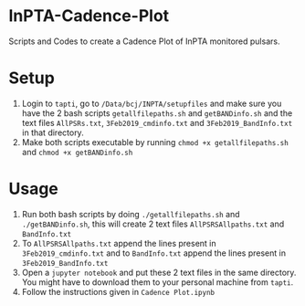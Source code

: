 # InPTA-Cadence-Plot
Scripts and Codes to create a Cadence Plot of InPTA monitored pulsars.

# Setup

1. Login to `tapti`, go to `/Data/bcj/INPTA/setupfiles` and make sure you have the 2 bash scripts `getallfilepaths.sh` and `getBANDinfo.sh` and the text files `AllPSRs.txt`, `3Feb2019_cmdinfo.txt` and `3Feb2019_BandInfo.txt` in that directory.
2. Make both scripts executable by running `chmod +x getallfilepaths.sh` and `chmod +x getBANDinfo.sh`

# Usage

1. Run both bash scripts by doing `./getallfilepaths.sh` and `./getBANDinfo.sh`, this will create 2 text files `AllPSRSAllpaths.txt` and `BandInfo.txt`
2. To `AllPSRSAllpaths.txt` append the lines present in `3Feb2019_cmdinfo.txt` and to `BandInfo.txt` append the lines present in `3Feb2019_BandInfo.txt`
3. Open a `jupyter notebook` and put these 2 text files in the same directory. You might have to download them to your personal machine from `tapti`.
4. Follow the instructions given in `Cadence Plot.ipynb`
